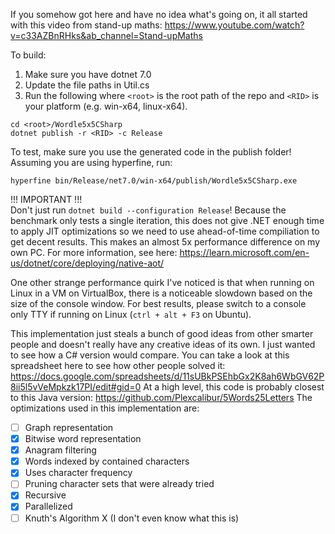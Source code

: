 If you somehow got here and have no idea what's going on, it all started with this video from stand-up maths: https://www.youtube.com/watch?v=c33AZBnRHks&ab_channel=Stand-upMaths

To build:
1. Make sure you have dotnet 7.0
2. Update the file paths in Util.cs
3. Run the following where `<root>` is the root path of the repo and `<RID>` is your platform (e.g. win-x64, linux-x64).
```
cd <root>/Wordle5x5CSharp
dotnet publish -r <RID> -c Release
```

To test, make sure you use the generated code in the publish folder! Assuming you are using hyperfine, run:
```
hyperfine bin/Release/net7.0/win-x64/publish/Wordle5x5CSharp.exe
```

!!! IMPORTANT !!!  
Don't just run `dotnet build --configuration Release`! Because the benchmark only tests a single iteration, this does not give .NET enough time to apply JIT optimizations so we need to use ahead-of-time compiliation to get decent results. This makes an almost 5x performance difference on my own PC. For more information, see here: https://learn.microsoft.com/en-us/dotnet/core/deploying/native-aot/

One other strange performance quirk I've noticed is that when running on Linux in a VM on VirtualBox, there is a noticeable slowdown based on the size of the console window. For best results, please switch to a console only TTY if running on Linux (`ctrl + alt + F3` on Ubuntu).

This implementation just steals a bunch of good ideas from other smarter people and doesn't really have any creative ideas of its own. I just wanted to see how a C# version would compare. You can take a look at this spreadsheet here to see how other people solved it: https://docs.google.com/spreadsheets/d/11sUBkPSEhbGx2K8ah6WbGV62P8ii5l5vVeMpkzk17PI/edit#gid=0 At a high level, this code is probably closest to this Java version: https://github.com/Plexcalibur/5Words25Letters The optimizations used in this implementation are:
- [ ] Graph representation
- [x] Bitwise word representation
- [x] Anagram filtering
- [x] Words indexed by contained characters
- [x] Uses character frequency
- [ ] Pruning character sets that were already tried
- [x] Recursive
- [x] Parallelized
- [ ] Knuth's Algorithm X (I don't even know what this is)
